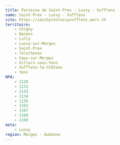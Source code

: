 ```yaml
---
title: Paroisse de Saint-Prex - Lussy - Vufflens
name: Saint-Prex - Lussy - Vufflens
site: https://saintprexlussyvufflens.eerv.ch
territoire:
    - Chigny
    - Denens
    - Lully
    - Lussy-sur-Morges
    - Saint-Prex
    - Tolochenaz
    - Vaux-sur-Morges
    - Villars-sous-Yens
    - Vufflens-le-Château
    - Yens
NPA:
    - 1126
    - 1131
    - 1132
    - 1134
    - 1135
    - 1162
    - 1167
    - 1168
    - 1169
meta:
    - Lussy
region: Morges - Aubonne
---
```

